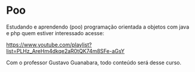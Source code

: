 # Poo
Estudando e aprendendo (poo) programação orientada a objetos com java e php quem estiver interessado acesse:

https://www.youtube.com/playlist?list=PLHz_AreHm4dkqe2aR0tQK74m8SFe-aGsY

Com o professor Gustavo Guanabara, todo conteúdo será desse curso.
